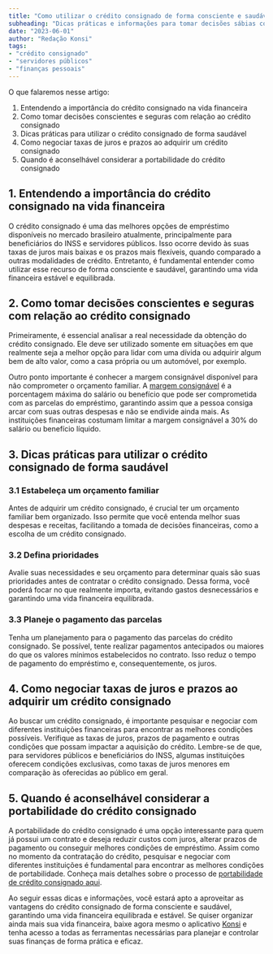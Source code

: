 ```yaml
---
title: "Como utilizar o crédito consignado de forma consciente e saudável"
subheading: "Dicas práticas e informações para tomar decisões sábias com relação ao crédito consignado"
date: "2023-06-01"
author: "Redação Konsi"
tags:
- "crédito consignado"
- "servidores públicos"
- "finanças pessoais"
---
```


O que falaremos nesse artigo:

1. Entendendo a importância do crédito consignado na vida financeira
2. Como tomar decisões conscientes e seguras com relação ao crédito consignado
3. Dicas práticas para utilizar o crédito consignado de forma saudável
4. Como negociar taxas de juros e prazos ao adquirir um crédito consignado
5. Quando é aconselhável considerar a portabilidade do crédito consignado

## 1. Entendendo a importância do crédito consignado na vida financeira

O crédito consignado é uma das melhores opções de empréstimo disponíveis no mercado brasileiro atualmente, principalmente para beneficiários do INSS e servidores públicos. Isso ocorre devido às suas taxas de juros mais baixas e os prazos mais flexíveis, quando comparado a outras modalidades de crédito. Entretanto, é fundamental entender como utilizar esse recurso de forma consciente e saudável, garantindo uma vida financeira estável e equilibrada.

## 2. Como tomar decisões conscientes e seguras com relação ao crédito consignado

Primeiramente, é essencial analisar a real necessidade da obtenção do crédito consignado. Ele deve ser utilizado somente em situações em que realmente seja a melhor opção para lidar com uma dívida ou adquirir algum bem de alto valor, como a casa própria ou um automóvel, por exemplo.

Outro ponto importante é conhecer a margem consignável disponível para não comprometer o orçamento familiar. A [margem consignável](https://www.konsi.com.br/postagens/entendendo-a-margem-consignável-como-planejar-seu-crédito-consignado) é a porcentagem máxima do salário ou benefício que pode ser comprometida com as parcelas do empréstimo, garantindo assim que a pessoa consiga arcar com suas outras despesas e não se endivide ainda mais. As instituições financeiras costumam limitar a margem consignável a 30% do salário ou benefício líquido.

## 3. Dicas práticas para utilizar o crédito consignado de forma saudável

### 3.1 Estabeleça um orçamento familiar

Antes de adquirir um crédito consignado, é crucial ter um orçamento familiar bem organizado. Isso permite que você entenda melhor suas despesas e receitas, facilitando a tomada de decisões financeiras, como a escolha de um crédito consignado.

### 3.2 Defina prioridades

Avalie suas necessidades e seu orçamento para determinar quais são suas prioridades antes de contratar o crédito consignado. Dessa forma, você poderá focar no que realmente importa, evitando gastos desnecessários e garantindo uma vida financeira equilibrada.

### 3.3 Planeje o pagamento das parcelas

Tenha um planejamento para o pagamento das parcelas do crédito consignado. Se possível, tente realizar pagamentos antecipados ou maiores do que os valores mínimos estabelecidos no contrato. Isso reduz o tempo de pagamento do empréstimo e, consequentemente, os juros.

## 4. Como negociar taxas de juros e prazos ao adquirir um crédito consignado

Ao buscar um crédito consignado, é importante pesquisar e negociar com diferentes instituições financeiras para encontrar as melhores condições possíveis. Verifique as taxas de juros, prazos de pagamento e outras condições que possam impactar a aquisição do crédito. Lembre-se de que, para servidores públicos e beneficiários do INSS, algumas instituições oferecem condições exclusivas, como taxas de juros menores em comparação às oferecidas ao público em geral.

## 5. Quando é aconselhável considerar a portabilidade do crédito consignado

A portabilidade do crédito consignado é uma opção interessante para quem já possui um contrato e deseja reduzir custos com juros, alterar prazos de pagamento ou conseguir melhores condições de empréstimo. Assim como no momento da contratação do crédito, pesquisar e negociar com diferentes instituições é fundamental para encontrar as melhores condições de portabilidade. Conheça mais detalhes sobre o processo de [portabilidade de crédito consignado aqui](https://www.konsi.com.br/postagens/como-fazer-a-portabilidade-de-crédito-consignado-passo-a-passo).

Ao seguir essas dicas e informações, você estará apto a aproveitar as vantagens do crédito consignado de forma consciente e saudável, garantindo uma vida financeira equilibrada e estável. Se quiser organizar ainda mais sua vida financeira, baixe agora mesmo o aplicativo [Konsi](https://www.konsi.com.br/download) e tenha acesso a todas as ferramentas necessárias para planejar e controlar suas finanças de forma prática e eficaz.